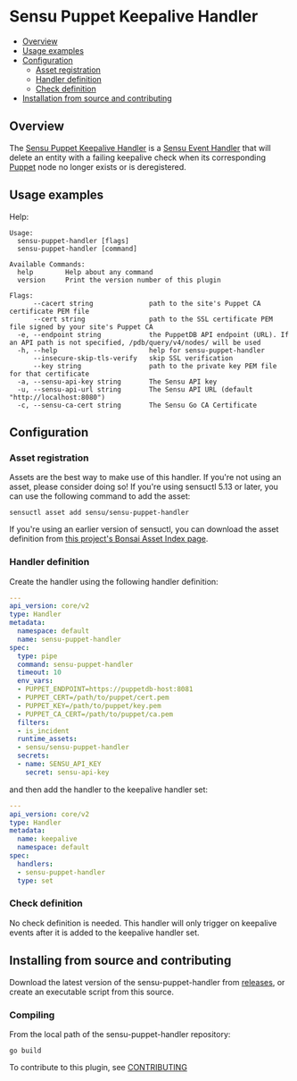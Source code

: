 # Sensu Puppet Keepalive Handler

- [Overview](#overview)
- [Usage examples](#usage-examples)
- [Configuration](#configuration)
  - [Asset registration](#asset-registration)
  - [Handler definition](#handler-definition)
  - [Check definition](#check-definition)
- [Installation from source and
  contributing](#installation-from-source-and-contributing)

## Overview

The [Sensu Puppet Keepalive Handler][0] is a [Sensu Event Handler][3] that will
delete an entity with a failing keepalive check when its corresponding
[Puppet][2] node no longer exists or is deregistered.

## Usage examples

Help:

```
Usage:
  sensu-puppet-handler [flags]
  sensu-puppet-handler [command]

Available Commands:
  help        Help about any command
  version     Print the version number of this plugin

Flags:
      --cacert string              path to the site's Puppet CA certificate PEM file
      --cert string                path to the SSL certificate PEM file signed by your site's Puppet CA
  -e, --endpoint string            the PuppetDB API endpoint (URL). If an API path is not specified, /pdb/query/v4/nodes/ will be used
  -h, --help                       help for sensu-puppet-handler
      --insecure-skip-tls-verify   skip SSL verification
      --key string                 path to the private key PEM file for that certificate
  -a, --sensu-api-key string       The Sensu API key
  -u, --sensu-api-url string       The Sensu API URL (default "http://localhost:8080")
  -c, --sensu-ca-cert string       The Sensu Go CA Certificate
```

## Configuration

### Asset registration

Assets are the best way to make use of this handler. If you're not using an asset, please consider doing so! If you're using sensuctl 5.13 or later, you can use the following command to add the asset:

`sensuctl asset add sensu/sensu-puppet-handler`

If you're using an earlier version of sensuctl, you can download the asset
definition from [this project's Bonsai Asset Index
page](https://bonsai.sensu.io/assets/sensu/sensu-puppet-handler).

### Handler definition

Create the handler using the following handler definition:

```yml
---
api_version: core/v2
type: Handler
metadata:
  namespace: default
  name: sensu-puppet-handler
spec:
  type: pipe
  command: sensu-puppet-handler
  timeout: 10
  env_vars:
  - PUPPET_ENDPOINT=https://puppetdb-host:8081
  - PUPPET_CERT=/path/to/puppet/cert.pem
  - PUPPET_KEY=/path/to/puppet/key.pem
  - PUPPET_CA_CERT=/path/to/puppet/ca.pem
  filters:
  - is_incident
  runtime_assets:
  - sensu/sensu-puppet-handler
  secrets:
  - name: SENSU_API_KEY
    secret: sensu-api-key
```

and then add the handler to the keepalive handler set:

``` yml
---
api_version: core/v2
type: Handler
metadata:
  name: keepalive
  namespace: default
spec:
  handlers:
  - sensu-puppet-handler
  type: set
```


### Check definition

No check definition is needed. This handler will only trigger on keepalive
events after it is added to the keepalive handler set.

## Installing from source and contributing

Download the latest version of the sensu-puppet-handler from [releases][4],
or create an executable script from this source.

### Compiling

From the local path of the sensu-puppet-handler repository:
```
go build
```

To contribute to this plugin, see [CONTRIBUTING](https://github.com/sensu/sensu-go/blob/master/CONTRIBUTING.md)

[0]: https://github.com/sensu/sensu-puppet-handler
[1]: https://github.com/sensu/sensu-go
[2]: https://puppet.com/
[3]: https://docs.sensu.io/sensu-go/latest/reference/handlers/#how-do-sensu-handlers-work
[4]: https://github.com/sensu/sensu-puppet-handler/releases
